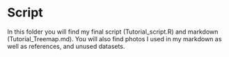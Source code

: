 # Script 

In this folder you will find my final script (Tutorial_script.R) and markdown (Tutorial_Treemap.md). You will also find photos I used in my markdown as well as references, and unused datasets. 
